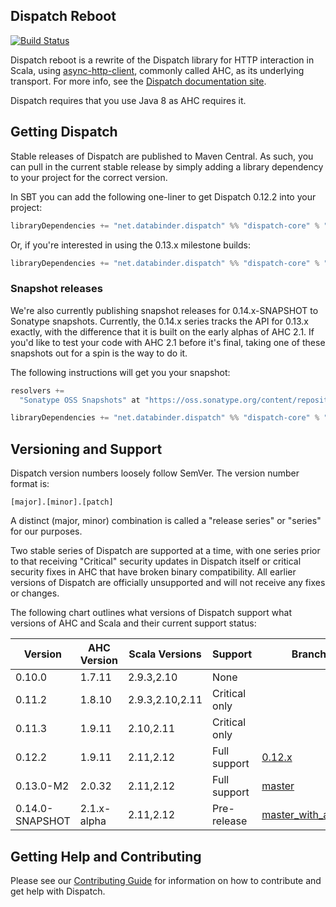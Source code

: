 Dispatch Reboot
---------------

[![Build Status](https://travis-ci.org/dispatch/reboot.svg?branch=master)](https://travis-ci.org/dispatch/reboot)

Dispatch reboot is a rewrite of the Dispatch library for HTTP interaction in Scala, using
[async-http-client][async], commonly called AHC, as its underlying transport. For more info, see the
[Dispatch documentation site][docs].

Dispatch requires that you use Java 8 as AHC requires it.

[docs]: http://dispatch.databinder.net/Dispatch.html
[async]: https://github.com/AsyncHttpClient/async-http-client

## Getting Dispatch

Stable releases of Dispatch are published to Maven Central. As such, you can pull in the current
stable release by simply adding a library dependency to your project for the correct version.

In SBT you can add the following one-liner to get Dispatch 0.12.2 into your project:

```scala
libraryDependencies += "net.databinder.dispatch" %% "dispatch-core" % "0.12.2"
```

Or, if you're interested in using the 0.13.x milestone builds:

```scala
libraryDependencies += "net.databinder.dispatch" %% "dispatch-core" % "0.13.0-M2"
```

### Snapshot releases

We're also currently publishing snapshot releases for 0.14.x-SNAPSHOT to Sonatype snapshots.
Currently, the 0.14.x series tracks the API for 0.13.x exactly, with the difference that it is
built on the early alphas of AHC 2.1. If you'd like to test your code with AHC 2.1 before it's
final, taking one of these snapshots out for a spin is the way to do it.

The following instructions will get you your snapshot:

```scala
resolvers +=
  "Sonatype OSS Snapshots" at "https://oss.sonatype.org/content/repositories/snapshots"

libraryDependencies += "net.databinder.dispatch" %% "dispatch-core" % "0.14.0-SNAPSHOT"
```

## Versioning and Support

Dispatch version numbers loosely follow SemVer. The version number format is:

```
[major].[minor].[patch]
```

A distinct (major, minor) combination is called a "release series" or "series" for our purposes.

Two stable series of Dispatch are supported at a time, with one series prior to that receiving
"Critical" security updates in Dispatch itself or critical security fixes in AHC that have broken
binary compatibility. All earlier versions of Dispatch are officially unsupported and will not
receive any fixes or changes.

The following chart outlines what versions of Dispatch support what versions of AHC and Scala and
their current support status:

|Version           | AHC Version  |Scala Versions |Support       |Branch
|------------------|--------------|---------------|--------------|---------------------------------|
|0.10.0            |1.7.11        |2.9.3,2.10     |None          |                                 |
|0.11.2            |1.8.10        |2.9.3,2.10,2.11|Critical only |                                 |
|0.11.3            |1.9.11        |2.10,2.11      |Critical only |                                 |
|0.12.2            |1.9.11        |2.11,2.12      |Full support  |[0.12.x][012branch]              |
|0.13.0-M2         |2.0.32        |2.11,2.12      |Full support  |[master][masterbranch]           |
|0.14.0-SNAPSHOT   |2.1.x-alpha   |2.11,2.12      |Pre-release   |[master_with_ahc2.1][masterahc21]|

[012branch]: (https://github.com/dispatch/reboot/tree/0.12.x)
[masterbranch]: (https://github.com/dispatch/reboot/tree/master)
[masterahc21]: (https://github.com/dispatch/reboot/tree/master_with_ahc2.1)

## Getting Help and Contributing

Please see our [Contributing Guide][contributing] for information on how to contribute and get help
with Dispatch.

[contributing]: https://github.com/dispatch/reboot/blob/master/CONTRIBUTING.md
